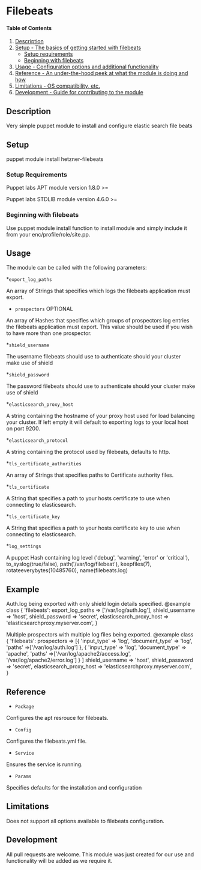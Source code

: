 # Filebeats

#### Table of Contents

1. [Description](#description)
1. [Setup - The basics of getting started with filebeats](#setup)
    * [Setup requirements](#setup-requirements)
    * [Beginning with filebeats](#beginning-with-filebeats)
1. [Usage - Configuration options and additional functionality](#usage)
1. [Reference - An under-the-hood peek at what the module is doing and how](#reference)
1. [Limitations - OS compatibility, etc.](#limitations)
1. [Development - Guide for contributing to the module](#development)

## Description

Very simple puppet module to install and configure elastic search file beats

## Setup

puppet module install hetzner-filebeats

### Setup Requirements

Puppet labs APT module
  version 1.8.0 >=

Puppet labs STDLIB module
  version 4.6.0 >=

### Beginning with filebeats

Use puppet module install function to install module and simply include it from your enc/profile/role/site.pp.

## Usage

The module can be called with the following parameters:

*`export_log_paths`

An array of Strings that specifies which logs the filebeats application must export.

* `prospectors` OPTIONAL

An array of Hashes that specifies which groups of prospectors log entries the filebeats application must export.
This value should be used if you wish to have more than one prospector.

*`shield_username`

The username filebeats should use to authenticate should your cluster make use of shield

*`shield_password`

The password filebeats should use to authenticate should your cluster make use of shield

*`elasticsearch_proxy_host`

A string containing the hostname of your proxy host used for load balancing your cluster.
If left empty it will default to exporting logs to your local host on port 9200.

*`elasticsearch_protocol`

A string containing the protocol used by filebeats, defaults to http. 

*`tls_certificate_authorities`

An array of Strings that specifies paths to Certificate authority files.

*`tls_certificate`

A String that specifies a path to your hosts certificate to use when connecting to elasticsearch.

*`tls_certificate_key`

A String that specifies a path to your hosts certificate key to use when connecting to elasticsearch.

*`log_settings`

A puppet Hash containing log level ('debug', 'warning', 'error' or 'critical'), to_syslog(true/false), path('/var/log/filebeat'), keepfiles(7), rotateeverybytes(10485760), name(filebeats.log)

## Example

Auth.log being exported with only shield login details specified.
@example
   class { 'filebeats':
     export_log_paths         => ['/var/log/auth.log'],
     shield_username          => 'host',
     shield_password          => 'secret',
     elasticsearch_proxy_host => 'elasticsearchproxy.myserver.com',
   }

Multiple prospectors with multiple log files being exported.
@example
   class { 'filebeats':
     prospectors              => [{ 'input_type'    => 'log',
                                    'document_type' => 'log',
                                    'paths'         =>['/var/log/auth.log']
                                  },
                                  { 'input_type'    => 'log',
                                    'document_type' => 'apache',
                                    'paths'         =>['/var/log/apache2/access.log', '/var/log/apache2/error.log']
                                  }
                                 ]
     shield_username          => 'host',
     shield_password          => 'secret',
     elasticsearch_proxy_host => 'elasticsearchproxy.myserver.com',
   }

## Reference

* `Package`

Configures the apt resrouce for filebeats.

* `Config`

Configures the filebeats.yml file.

* `Service`

Ensures the service is running.

* `Params`

Specifies defaults for the installation and configuration

## Limitations

Does not support all options available to filebeats configuration.

## Development

All pull requests are welcome. This module was just created for our use and functionality will be added as we require it.
